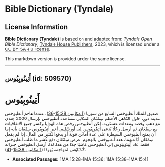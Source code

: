 # Bible Dictionary (Tyndale)

## License Information

**Bible Dictionary (Tyndale)** is based on and adapted from: _Tyndale Open Bible Dictionary_, [Tyndale House Publishers](https://tyndaleopenresources.com/), 2023, which is licensed under a [CC BY-SA 4.0 license](https://creativecommons.org/licenses/by-sa/4.0/legalcode.en).

This markdown version is provided under the same license.



--------------------------------

## أَتِينُوبِيُوس (id: 509570)

**أَتِينُوبِيُوس**
==================

صديق للملك أنطيوخس السابع من سوريا ([1 مكابيين 15:28](https://ref.ly/1Macc15:28-1Macc15:36)–[36](https://ref.ly/1Macc15:28-1Macc15:36)). عندما هاجم أنطيوخس مدينة دورٍ، حاول الكاهن الأعظم سِمْعَان المكابي مساعدة أنطيوخس بإرسال 2000 جندي مع ذهب وفضة ومعدات عسكرية. لكن أنطيوخس رفض هذه الهدايا وكسر جميع الاتفاقيات مع سِمْعَان. ثم أرسل رجُلًا يُدعى أَتِينُوبِيُوس إلى أورشَلِيم. أخبر أَتِينُوبِيُوس سِمْعَان بأنه إما أن يمنح أنطيوخس السيطرة على عدة أماكن قوية أو يدفع الكثير من المال. إذا لم يفعل سِمْعَان أيًا منهما، هدد أنطيوخس بالهجوم. عرض سِمْعَان دفع عُشر ما طلب أنطيوخس فقط. عاد أَتِينُوبِيُوس إلى أنطيوخس غاضبًا جدًا من هذا. لذا، أرسل أنطيوخس جنراله كَنْدَبَاوُس لمهاجمة يَهوذَا ([1 مكابيين 15:38](https://ref.ly/1Macc15:38-1Macc15:41)–[41](https://ref.ly/1Macc15:38-1Macc15:41)).

* **Associated Passages:** 1MA 15:28–1MA 15:36; 1MA 15:38–1MA 15:41

